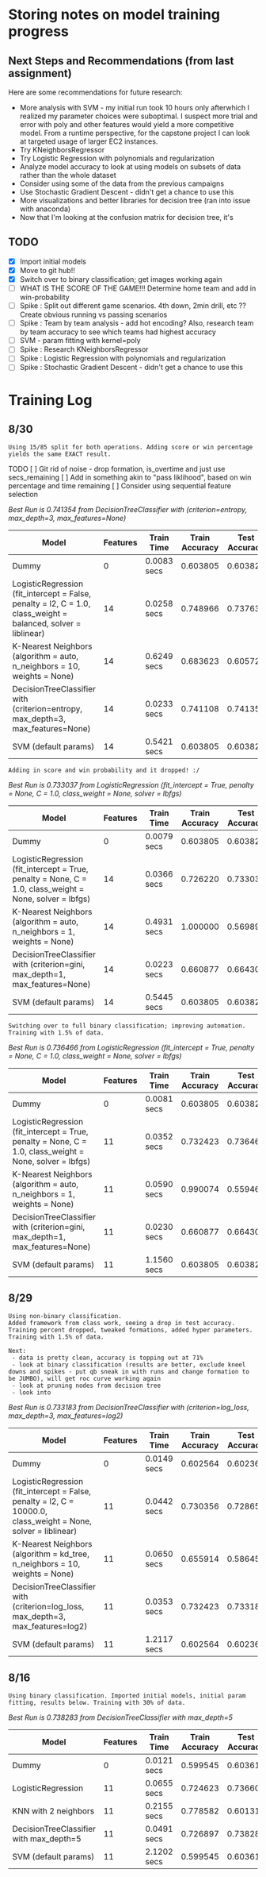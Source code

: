 # Storing notes on model training progress

## Next Steps and Recommendations (from last assignment)
Here are some recommendations for future research:
* More analysis with SVM - my initial run took 10 hours only afterwhich I realized my parameter choices were suboptimal. I suspect more trial and error with poly and other features would yield a more competitive model. From a runtime perspective, for the capstone project I can look at targeted usage of larger EC2 instances.
* Try KNeighborsRegressor
* Try Logistic Regression with polynomials and regularization
* Analyze model accuracy to look at using models on subsets of data rather than the whole dataset
* Consider using some of the data from the previous campaigns
* Use Stochastic Gradient Descent - didn't get a chance to use this
* More visualizations and better libraries for decision tree (ran into issue with anaconda)
* Now that I'm looking at the confusion matrix for decision tree, it's 

## TODO
- [x] Import initial models
- [x] Move to git hub!!
- [x] Switch over to binary classification; get images working again
- [ ] WHAT IS THE SCORE OF THE GAME!!! Determine home team and add in win-probability
- [ ] Spike : Split out different game scenarios. 4th down, 2min drill, etc ??
              Create obvious running vs passing scenarios
- [ ] Spike : Team by team analysis - add hot encoding? 
              Also, research team by team accuracy to see which teams had highest accuracy
- [ ] SVM - param fitting with kernel=poly
- [ ] Spike : Research KNeighborsRegressor
- [ ] Spike : Logistic Regression with polynomials and regularization
- [ ] Spike : Stochastic Gradient Descent - didn't get a chance to use this

# Training Log
## 8/30
```Using 15/85 split for both operations. Adding score or win percentage yields the same EXACT result. ```

TODO
[ ] Git rid of noise - drop formation, is_overtime and just use secs_remaining
[ ] Add in something akin to "pass liklihood", based on win percentage and time remaining
[ ] Consider using sequential feature selection

*Best Run is 0.741354 from DecisionTreeClassifier with (criterion=entropy, max_depth=3, max_features=None)*

| Model | Features | Train Time | Train Accuracy | Test Accuracy |
| ----- | -------- | ---------- | -------------  | -----------   |
| Dummy | 0 | 0.0083 secs | 0.603805 | 0.603823 |
| LogisticRegression (fit_intercept = False, penalty = l2, C = 1.0, class_weight = balanced, solver = liblinear) | 14 | 0.0258 secs | 0.748966 | 0.737633 |
| K-Nearest Neighbors (algorithm = auto, n_neighbors = 10, weights = None) | 14 | 0.6249 secs | 0.683623 | 0.605720 |
| DecisionTreeClassifier with (criterion=entropy, max_depth=3, max_features=None) | 14 | 0.0233 secs | 0.741108 | 0.741354 |
| SVM (default params) | 14 | 0.5421 secs | 0.603805 | 0.603823 |

```Adding in score and win probability and it dropped! :/ ```

*Best Run is 0.733037 from LogisticRegression (fit_intercept = True, penalty = None, C = 1.0, class_weight = None, solver = lbfgs)*

| Model | Features | Train Time | Train Accuracy | Test Accuracy |
| ----- | -------- | ---------- | -------------  | -----------   |
| Dummy | 0 | 0.0079 secs | 0.603805 | 0.603823 |
| LogisticRegression (fit_intercept = True, penalty = None, C = 1.0, class_weight = None, solver = lbfgs) | 14 | 0.0366 secs | 0.726220 | 0.733037 |
| K-Nearest Neighbors (algorithm = auto, n_neighbors = 1, weights = None) | 14 | 0.4931 secs | 1.000000 | 0.569896 |
| DecisionTreeClassifier with (criterion=gini, max_depth=1, max_features=None) | 14 | 0.0223 secs | 0.660877 | 0.664308 |
| SVM (default params) | 14 | 0.5445 secs | 0.603805 | 0.603823 |

```Switching over to full binary classification; improving automation. Training with 1.5% of data.```

*Best Run is 0.736466 from LogisticRegression (fit_intercept = True, penalty = None, C = 1.0, class_weight = None, solver = lbfgs)*

| Model | Features | Train Time | Train Accuracy | Test Accuracy |
| ----- | -------- | ---------- | -------------  | -----------   |
| Dummy | 0 | 0.0081 secs | 0.603805 | 0.603823 |
| LogisticRegression (fit_intercept = True, penalty = None, C = 1.0, class_weight = None, solver = lbfgs) | 11 | 0.0352 secs | 0.732423 | 0.736466 |
| K-Nearest Neighbors (algorithm = auto, n_neighbors = 1, weights = None) | 11 | 0.0590 secs | 0.990074 | 0.559463 |
| DecisionTreeClassifier with (criterion=gini, max_depth=1, max_features=None) | 11 | 0.0230 secs | 0.660877 | 0.664308 |
| SVM (default params) | 11 | 1.1560 secs | 0.603805 | 0.603823 |


## 8/29
```
Using non-binary classification.
Added framework from class work, seeing a drop in test accuracy. Training percent dropped, tweaked formations, added hyper parameters. Training with 1.5% of data.

Next:
 - data is pretty clean, accuracy is topping out at 71%
 - look at binary classification (results are better, exclude kneel downs and spikes - put qb sneak in with runs and change formation to be JUMBO), will get roc curve working again
 - look at pruning nodes from decision tree
 - look into 
```
*Best Run is 0.733183 from DecisionTreeClassifier with (criterion=log_loss, max_depth=3, max_features=log2)*

| Model | Features | Train Time | Train Accuracy | Test Accuracy |
| ----- | -------- | ---------- | -------------  | -----------   |
| Dummy | 0 | 0.0149 secs | 0.602564 | 0.602364 |
| LogisticRegression (fit_intercept = False, penalty = l2, C = 10000.0, class_weight = None, solver = liblinear) | 11 | 0.0442 secs | 0.730356 | 0.728659 |
| K-Nearest Neighbors (algorithm = kd_tree, n_neighbors = 10, weights = None) | 11 | 0.0650 secs | 0.655914 | 0.586458 |
| DecisionTreeClassifier with (criterion=log_loss, max_depth=3, max_features=log2) | 11 | 0.0353 secs | 0.732423 | 0.733183 |
| SVM (default params) | 11 | 1.2117 secs | 0.602564 | 0.602364 |


## 8/16
```
Using binary classification. Imported initial models, initial param fitting, results below. Training with 30% of data.
```

*Best Run is 0.738283 from DecisionTreeClassifier with max_depth=5*

| Model | Features | Train Time | Train Accuracy | Test Accuracy |
| ----- | -------- | ---------- | -------------  | -----------   |
| Dummy | 0 | 0.0121 secs | 0.599545 | 0.603615 |
| LogisticRegression | 11 | 0.0655 secs | 0.724623 | 0.736600 |
| KNN with 2 neighbors | 11 | 0.2155 secs | 0.778582 | 0.601311 |
| DecisionTreeClassifier with max_depth=5 | 11 | 0.0491 secs | 0.726897 | 0.738283 |
| SVM (default params) | 11 | 2.1202 secs | 0.599545 | 0.603615 |
